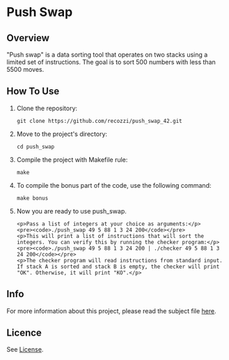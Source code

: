 <h1>Push Swap</h1>

<h2>Overview</h2>
"Push swap" is a data sorting tool that operates on two stacks using a limited set of instructions. The goal is to sort 500 numbers with less than 5500 moves.
<h2>How To Use</h2>
<ol>
  <li>Clone the repository:</li>
  <pre><code>git clone https://github.com/recozzi/push_swap_42.git</code></pre>
  <li>Move to the project's directory:</li>
  <pre><code>cd push_swap</code></pre>
  <li>Compile the project with Makefile rule:</li>
  <pre><code>make</code></pre>
  <li>To compile the bonus part of the code, use the following command:</li>
  <pre><code>make bonus</code></pre>
  <li>Now you are ready to use push_swap.</li>
  
    <p>Pass a list of integers at your choice as arguments:</p>
    <pre><code>./push_swap 49 5 88 1 3 24 200</code></pre>
    <p>This will print a list of instructions that will sort the integers. You can verify this by running the checker program:</p>
    <pre><code>./push_swap 49 5 88 1 3 24 200 | ./checker 49 5 88 1 3 24 200</code></pre>
    <p>The checker program will read instructions from standard input. If stack A is sorted and stack B is empty, the checker will print "OK". Otherwise, it will print "KO".</p>
</ol>
<h2>Info</h2>
For more information about this project, please read the subject file <a href="https://github.com/recozzi/push_swap_42/blob/main/en.subject.pdf">here</a>.
<h2>Licence</h2>
See <a href="https://github.com/recozzi/push_swap_42/blob/main/LICENSE">License</a>.

